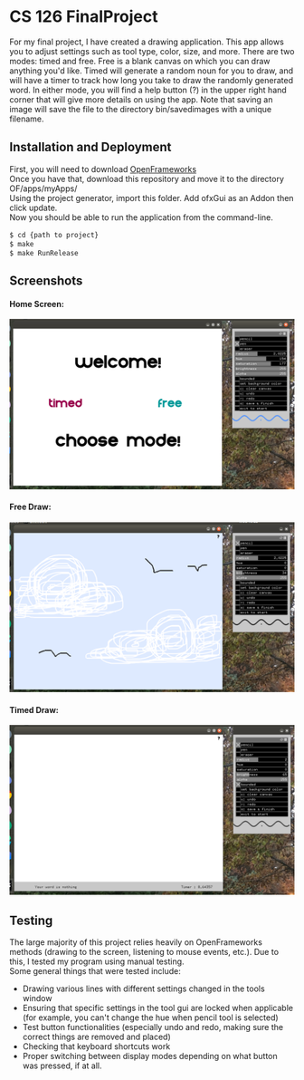 # CS 126 FinalProject <br />
For my final project, I have created a drawing application. This app allows you to adjust settings such as tool type, color, size, and more. There are two modes: timed and free. Free is a blank canvas on which you can draw anything you'd like. Timed will generate a random noun for you to draw, and will have a timer to track how long you take to draw the randomly generated word. In either mode, you will find a help button (?) in the upper right hand corner that will give more details on using the app. Note that saving an image will save the file to the directory bin/savedimages with a unique filename. <br />
## Installation and Deployment <br />
First, you will need to download [OpenFrameworks](http://openframeworks.cc/download/) <br />
Once you have that, download this repository and move it to the directory OF/apps/myApps/ <br />
Using the project generator, import this folder. Add ofxGui as an Addon then click update. <br />
Now you should be able to run the application from the command-line. <br />
```
$ cd {path to project}
$ make
$ make RunRelease
```
## Screenshots <br />
#### Home Screen: <br />
![picture](bin/screenshots/ScreenshotHome.png) <br />
#### Free Draw: <br />
![picture](bin/screenshots/ScreenshotFree.png) <br />
#### Timed Draw: <br />
![picture](bin/screenshots/ScreenshotTimed.png) <br />
## Testing <br />
The large majority of this project relies heavily on OpenFrameworks methods (drawing to the screen, listening to mouse events, etc.). Due to this, I tested my program using manual testing. <br /> 
Some general things that were tested include:
* Drawing various lines with different settings changed in the tools window
* Ensuring that specific settings in the tool gui are locked when applicable (for example, you can't change the hue when pencil tool is selected)
* Test button functionalities (especially undo and redo, making sure the correct things are removed and placed)
* Checking that keyboard shortcuts work
* Proper switching between display modes depending on what button was pressed, if at all.

